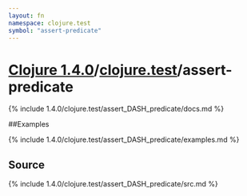 ```yaml
---
layout: fn
namespace: clojure.test
symbol: "assert-predicate"
---
```


# [Clojure 1.4.0](../../)/[clojure.test](../)/assert-predicate

{% include 1.4.0/clojure.test/assert_DASH_predicate/docs.md %}

##Examples

{% include 1.4.0/clojure.test/assert_DASH_predicate/examples.md %}
## Source
{% include 1.4.0/clojure.test/assert_DASH_predicate/src.md %}

